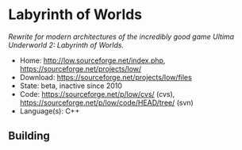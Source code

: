 # Labyrinth of Worlds

_Rewrite for modern architectures of the incredibly good game Ultima Underworld 2: Labyrinth of Worlds._

- Home: http://low.sourceforge.net/index.php, https://sourceforge.net/projects/low/
- Download: https://sourceforge.net/projects/low/files
- State: beta, inactive since 2010
- Code: https://sourceforge.net/p/low/cvs/ (cvs), https://sourceforge.net/p/low/code/HEAD/tree/ (svn)
- Language(s): C++

## Building

